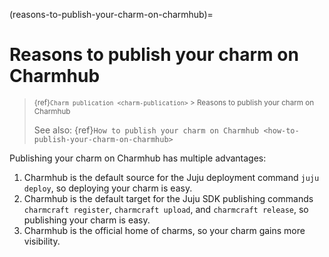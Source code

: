(reasons-to-publish-your-charm-on-charmhub)=
# Reasons to publish your charm on Charmhub

> <small> {ref}`Charm publication <charm-publication>` > Reasons to publish your charm on Charmhub </small>
>
> See also: {ref}`How to publish your charm on Charmhub <how-to-publish-your-charm-on-charmhub>` 

Publishing your charm on Charmhub has multiple advantages: 

1. Charmhub is the default source for the Juju deployment command `juju deploy`, so deploying your charm is easy.
1. Charmhub is the default target for the Juju SDK publishing commands `charmcraft register`, `charmcraft upload`, and `charmcraft release`, so publishing your charm is easy.
1. Charmhub is the official home of charms, so your charm gains more visibility.